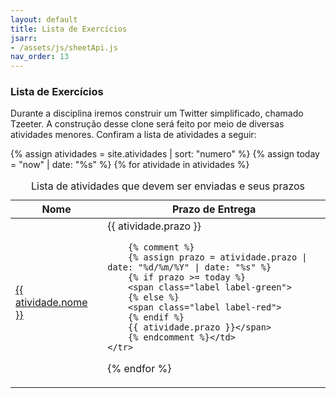 ```yaml
---
layout: default
title: Lista de Exercícios
jsarr:
- /assets/js/sheetApi.js
nav_order: 13
---
```


### Lista de Exercícios

Durante a disciplina iremos construir um Twitter simplificado, chamado Tzeeter. 
A construção desse clone será feito por meio de diversas atividades menores.
Confiram a lista de atividades a seguir:

<table>
 <caption>Lista de atividades que devem ser enviadas e seus prazos</caption>
 <thead>
    <tr>
        <th> Nome </th>
        <th> Prazo de Entrega </th>
    </tr>
 </thead>
 <tbody>


{% assign atividades = site.atividades | sort: "numero" %}
{% assign today = "now" | date: "%s" %} 
{% for atividade in atividades %}
    <tr>
        <td> <a href="{{ atividade.url | relative_url }}" target="_blank">{{  atividade.nome }}</a></td>
        <td> {{ atividade.prazo }}

        {% comment %}
        {% assign prazo = atividade.prazo | date: "%d/%m/%Y" | date: "%s" %}
        {% if prazo >= today %}
        <span class="label label-green">
        {% else %}
        <span class="label label-red">
        {% endif %}
        {{ atividade.prazo }}</span>
        {% endcomment %}</td>
    </tr>
{% endfor %}
  </tbody>
</table>

